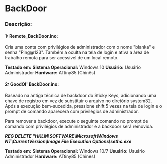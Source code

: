 # BackDoor

### Descrição:

#### 1: Remote_BackDoor.ino:
Cria uma conta com privilégios de administrador com o nome "blanka" e senha "Ping@123". Também a oculta na tela de login e ativa a área de trabalho remota para ser acessível de um local remoto.

**Testado em:**
**Sistema Operacional:** Windows 10
**Usuário:** Usuário Administrador
**Hardware:** ATtiny85 (Chinês)

#### 2: GoodOl' BackDoor.ino:
Baseado na antiga técnica de backdoor do Sticky Keys, adicionando uma chave de registro em vez de substituir o arquivo no diretório system32. Após a execução bem-sucedida, pressione shift 5 vezes na tela de login e o prompt de comando aparecerá com privilégios de administrador.

Para remover a backdoor, execute o seguinte comando no prompt de comando com privilégios de administrador e a backdoor será removida.

***REG DELETE "HKLM\SOFTWARE\Microsoft\Windows NT\CurrentVersion\Image File Execution Options\sethc.exe***


**Testado em:**
**Sistema Operacional:** Windows 10/7
**Usuário:** Usuário Administrador
**Hardware:** ATtiny85 (Chinês)

